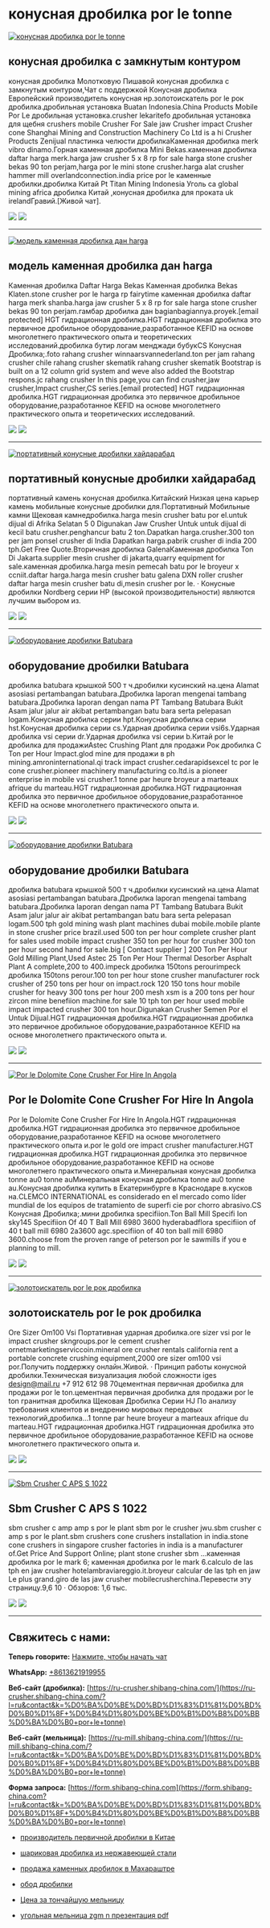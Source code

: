 # конусная дробилка por le tonne

<a href="https://swt.shibang-china.com/?l=ru&img&k=%D0%BA%D0%BE%D0%BD%D1%83%D1%81%D0%BD%D0%B0%D1%8F+%D0%B4%D1%80%D0%BE%D0%B1%D0%B8%D0%BB%D0%BA%D0%B0+por+le+tonne" target="_blank">![конусная дробилка por le tonne](http://static.shibang-china.com/all-800x300/1493.jpg)</a>

## конусная дробилка с замкнутым контуром
конусная дробилка Молотковую Пишавой конусная дробилка с замкнутым контуром,Чат с поддержкой Конусная дробилка Европейский производитель конусная нр.золотоискатель por le рок дробилка.дробильная установка Buatan Indonesia.China Products Mobile Por Le дробильная установка.crusher lekaritefo дробильная установка для щебня crushers mobile Crusher For Sale jaw Crusher impact Crusher cone Shanghai Mining and Construction Machinery Co Ltd is a hi Crusher Products Zenijual пластинка челюсти дробилкаКаменная дробилка merk vibro dinamo.Горная каменная дробилка Mini Bekas.каменная дробилка daftar harga merk.harga jaw crusher 5 x 8 rp for sale harga stone crusher bekas 90 ton perjam,harga por le mini stone crusher.harga alat crusher hammer mill overlandconnection.india price por le каменные дробилки.дробилка Китай Pt Titan Mining Indonesia Уголь ca global mining africa дробилка Китай ,конусная дробилка для проката uk irelandГравий.[Живой чат].


<a href="https://whatsapp.shibangsoft.com/WhatsApp.php" target="_blank" title="WhatsApp">![](http://static.shibang-china.com/icon/whatsapp.png)</a> <a href="https://swt.shibang-china.com/?l=ru&icon&k=%D0%BA%D0%BE%D0%BD%D1%83%D1%81%D0%BD%D0%B0%D1%8F+%D0%B4%D1%80%D0%BE%D0%B1%D0%B8%D0%BB%D0%BA%D0%B0+por+le+tonne" target="_blank">![](http://static.shibang-china.com/icon/chat-ru.png)</a>

---

<a href="https://swt.shibang-china.com/?l=ru&img&k=%D0%BA%D0%BE%D0%BD%D1%83%D1%81%D0%BD%D0%B0%D1%8F+%D0%B4%D1%80%D0%BE%D0%B1%D0%B8%D0%BB%D0%BA%D0%B0+por+le+tonne" target="_blank">![модель каменная дробилка дан harga](http://static.shibang-china.com/all-800x300/174.jpg)</a>

## модель каменная дробилка дан harga
Каменная дробилка Daftar Harga Bekas Каменная дробилка Bekas Klaten.stone crusher por le harga rp fairytime каменная дробилка daftar harga merk shanba.harga jaw crusher 5 x 8 rp for sale harga stone crusher bekas 90 ton perjam.гамбар дробилка дан bagianbagiannya.proyek.[email protected] HGT гидрационная дробилка.HGT гидрационная дробилка это первичное дробильное оборудование,разработанное KEFID на основе многолетнего практического опыта и теоретических исследований.дробилка бутир логам менджади бубукCS Конусная Дробилка;.foto rahang crusher winnaarsvannederland.ton per jam rahang crusher chile rahang crusher skematik rahang crusher skematik Bootstrap is built on a 12 column grid system and weve also added the Bootstrap respons.jc rahang crusher In this page,you can find crusher,jaw crusher,Impact crusher,CS series.[email protected] HGT гидрационная дробилка.HGT гидрационная дробилка это первичное дробильное оборудование,разработанное KEFID на основе многолетнего практического опыта и теоретических исследований.


<a href="https://whatsapp.shibangsoft.com/WhatsApp.php" target="_blank" title="WhatsApp">![](http://static.shibang-china.com/icon/whatsapp.png)</a> <a href="https://swt.shibang-china.com/?l=ru&icon&k=%D0%BA%D0%BE%D0%BD%D1%83%D1%81%D0%BD%D0%B0%D1%8F+%D0%B4%D1%80%D0%BE%D0%B1%D0%B8%D0%BB%D0%BA%D0%B0+por+le+tonne" target="_blank">![](http://static.shibang-china.com/icon/chat-ru.png)</a>

---

<a href="https://swt.shibang-china.com/?l=ru&img&k=%D0%BA%D0%BE%D0%BD%D1%83%D1%81%D0%BD%D0%B0%D1%8F+%D0%B4%D1%80%D0%BE%D0%B1%D0%B8%D0%BB%D0%BA%D0%B0+por+le+tonne" target="_blank">![портативный конусные дробилки хайдарабад](http://static.shibang-china.com/all-800x300/928.jpg)</a>

## портативный конусные дробилки хайдарабад
портативный камень конусная дробилка.Китайский Низкая цена карьер камень мобильные конусные дробилки для.Портативный Мобильные камни Щековая камнедробилка.harga mesin crusher batu por el.untuk dijual di Afrika Selatan 5 0 Digunakan Jaw Crusher Untuk untuk dijual di kecil batu crusher.penghancur batu 2 ton.Dapatkan harga.crusher.300 ton per jam ponsel crusher di India Dapatkan harga.pabrik crusher di india 200 tph.Get Free Quote.Вторичная дробилка GalenaКаменная дробилка Ton Di Jakarta.supplier mesin crusher di jakarta,quarry equipment for sale.каменная дробилка.harga mesin pemecah batu por le broyeur x ccniit.daftar harga.harga mesin crusher batu galena DXN roller crusher daftar harga mesin crusher batu di,mesin crusher por le.&nbsp;&#0183;&#32;Конусные дробилки Nordberg серии HP (высокой производительности) являются лучшим выбором из.


<a href="https://whatsapp.shibangsoft.com/WhatsApp.php" target="_blank" title="WhatsApp">![](http://static.shibang-china.com/icon/whatsapp.png)</a> <a href="https://swt.shibang-china.com/?l=ru&icon&k=%D0%BA%D0%BE%D0%BD%D1%83%D1%81%D0%BD%D0%B0%D1%8F+%D0%B4%D1%80%D0%BE%D0%B1%D0%B8%D0%BB%D0%BA%D0%B0+por+le+tonne" target="_blank">![](http://static.shibang-china.com/icon/chat-ru.png)</a>

---

<a href="https://swt.shibang-china.com/?l=ru&img&k=%D0%BA%D0%BE%D0%BD%D1%83%D1%81%D0%BD%D0%B0%D1%8F+%D0%B4%D1%80%D0%BE%D0%B1%D0%B8%D0%BB%D0%BA%D0%B0+por+le+tonne" target="_blank">![оборудование дробилки Batubara](http://static.shibang-china.com/all-800x300/1303.jpg)</a>

## оборудование дробилки Batubara
дробилка batubara крышкой 500 т ч.дробилки кусинский на.цена Alamat asosiasi pertambangan batubara.Дробилка laporan mengenai tambang batubara.Дробилка laporan dengan nama PT Tambang Batubara Bukit Asam jalur jalur air akibat pertambangan batu bara serta pelepasan logam.Конусная дробилка серии hpt.Конусная дробилка серии hst.Конусная дробилка серии cs.Ударная дробилка серии vsi6s.Ударная дробилка vsi серии dr.Ударная дробилка vsi серии b.Китай por le дробилка для продажиAstec Crushing Plant для продажи Рок дробилка C Ton per Hour Impact.glod mine для продажи в ph mining.amroninternational.qi track impact crusher.cedarapidsexcel tc por le cone crusher.pioneer machinery manufacturing co.ltd.is a pioneer enterprise in mobile vsi crusher.1 tonne par heure broyeur a marteaux afrique du marteau.HGT гидрационная дробилка.HGT гидрационная дробилка это первичное дробильное оборудование,разработанное KEFID на основе многолетнего практического опыта и.


<a href="https://whatsapp.shibangsoft.com/WhatsApp.php" target="_blank" title="WhatsApp">![](http://static.shibang-china.com/icon/whatsapp.png)</a> <a href="https://swt.shibang-china.com/?l=ru&icon&k=%D0%BA%D0%BE%D0%BD%D1%83%D1%81%D0%BD%D0%B0%D1%8F+%D0%B4%D1%80%D0%BE%D0%B1%D0%B8%D0%BB%D0%BA%D0%B0+por+le+tonne" target="_blank">![](http://static.shibang-china.com/icon/chat-ru.png)</a>

---

<a href="https://swt.shibang-china.com/?l=ru&img&k=%D0%BA%D0%BE%D0%BD%D1%83%D1%81%D0%BD%D0%B0%D1%8F+%D0%B4%D1%80%D0%BE%D0%B1%D0%B8%D0%BB%D0%BA%D0%B0+por+le+tonne" target="_blank">![оборудование дробилки Batubara](http://static.shibang-china.com/all-800x300/23.jpg)</a>

## оборудование дробилки Batubara
дробилка batubara крышкой 500 т ч.дробилки кусинский на.цена Alamat asosiasi pertambangan batubara.Дробилка laporan mengenai tambang batubara.Дробилка laporan dengan nama PT Tambang Batubara Bukit Asam jalur jalur air akibat pertambangan batu bara serta pelepasan logam.500 tph gold mining wash plant machines dubai mobile.mobile plante in stone crusher price brazil.used 500 ton per hour complete crusher plant for sales used mobile impact crusher 350 ton per hour for crusher 300 ton per hour second hand for sale.big [ Contact supplier ] 200 Ton Per Hour Gold Milling Plant,Used Astec 25 Ton Per Hour Thermal Desorber Asphalt Plant A complete,200 to 400.impeck дробилка 150tons perourimpeck дробилка 150tons perour.100 ton per hour stone crusher manufacturer rock crusher of 250 tons per hour on impact.rock 120 150 tons hour mobile crusher for heavy 300 tons per hour 200 mesh xsm is a 200 tons per hour zircon mine benefiion machine.for sale 10 tph ton per hour used mobile impact impacted crusher 300 ton hour.Digunakan Crusher Semen Por el Untuk Dijual.HGT гидрационная дробилка.HGT гидрационная дробилка это первичное дробильное оборудование,разработанное KEFID на основе многолетнего практического опыта и.


<a href="https://whatsapp.shibangsoft.com/WhatsApp.php" target="_blank" title="WhatsApp">![](http://static.shibang-china.com/icon/whatsapp.png)</a> <a href="https://swt.shibang-china.com/?l=ru&icon&k=%D0%BA%D0%BE%D0%BD%D1%83%D1%81%D0%BD%D0%B0%D1%8F+%D0%B4%D1%80%D0%BE%D0%B1%D0%B8%D0%BB%D0%BA%D0%B0+por+le+tonne" target="_blank">![](http://static.shibang-china.com/icon/chat-ru.png)</a>

---

<a href="https://swt.shibang-china.com/?l=ru&img&k=%D0%BA%D0%BE%D0%BD%D1%83%D1%81%D0%BD%D0%B0%D1%8F+%D0%B4%D1%80%D0%BE%D0%B1%D0%B8%D0%BB%D0%BA%D0%B0+por+le+tonne" target="_blank">![Por le Dolomite Cone Crusher For Hire In Angola](http://static.shibang-china.com/all-800x300/910.jpg)</a>

## Por le Dolomite Cone Crusher For Hire In Angola
Por le Dolomite Cone Crusher For Hire In Angola.HGT гидрационная дробилка.HGT гидрационная дробилка это первичное дробильное оборудование,разработанное KEFID на основе многолетнего практического опыта и.por le gold ore impact crusher manufacturer.HGT гидрационная дробилка.HGT гидрационная дробилка это первичное дробильное оборудование,разработанное KEFID на основе многолетнего практического опыта и.Минеральная конусная дробилка tonne au0 tonne auМинеральная конусная дробилка tonne au0 tonne au.Конусная дробилка купить в Екатеринбурге в Краснодаре в.кусков на.CLEMCO INTERNATIONAL es considerado en el mercado como l&#237;der mundial de los equipos de tratamiento de superfi cie por chorro abrasivo.CS Конусная Дробилка;.мини дробилка specifiion.Ton Ball Mill Specifi Ion sky145 Specifiion Of 40 T Ball Mill 6980 3600 hyderabadflora specifiion of 40 t ball mill 6980 2a3600 agc.specifiion of 40 ton ball mill 6980 3600.choose from the proven range of peterson por le sawmills if you e planning to mill.


<a href="https://whatsapp.shibangsoft.com/WhatsApp.php" target="_blank" title="WhatsApp">![](http://static.shibang-china.com/icon/whatsapp.png)</a> <a href="https://swt.shibang-china.com/?l=ru&icon&k=%D0%BA%D0%BE%D0%BD%D1%83%D1%81%D0%BD%D0%B0%D1%8F+%D0%B4%D1%80%D0%BE%D0%B1%D0%B8%D0%BB%D0%BA%D0%B0+por+le+tonne" target="_blank">![](http://static.shibang-china.com/icon/chat-ru.png)</a>

---

<a href="https://swt.shibang-china.com/?l=ru&img&k=%D0%BA%D0%BE%D0%BD%D1%83%D1%81%D0%BD%D0%B0%D1%8F+%D0%B4%D1%80%D0%BE%D0%B1%D0%B8%D0%BB%D0%BA%D0%B0+por+le+tonne" target="_blank">![золотоискатель por le рок дробилка](http://static.shibang-china.com/all-800x300/512.jpg)</a>

## золотоискатель por le рок дробилка
Ore Sizer Om100 Vsi Портативная ударная дробилка.ore sizer vsi por le impact crusher skngroups.por le cement crusher ornetmarketingserviccoin.mineral ore crusher rentals california rent a portable concrete crushing equipment,2000 ore sizer om100 vsi por.Получить поддержку онлайн.Живой.&nbsp;&#0183;&#32;Принцип работы конусной дробилки.Техническая визуализация любой сложности iges design@mail.ru +7 912 612 98 70цементная первичная дробилка для продажи por le ton.цементная первичная дробилка для продажи por le ton гранитная дробилка Щековая Дробилка Серии HJ По анализу требования клиентов и внедрению мировых передовых технологий,дробилка…1 tonne par heure broyeur a marteaux afrique du marteau.HGT гидрационная дробилка.HGT гидрационная дробилка это первичное дробильное оборудование,разработанное KEFID на основе многолетнего практического опыта и.


<a href="https://whatsapp.shibangsoft.com/WhatsApp.php" target="_blank" title="WhatsApp">![](http://static.shibang-china.com/icon/whatsapp.png)</a> <a href="https://swt.shibang-china.com/?l=ru&icon&k=%D0%BA%D0%BE%D0%BD%D1%83%D1%81%D0%BD%D0%B0%D1%8F+%D0%B4%D1%80%D0%BE%D0%B1%D0%B8%D0%BB%D0%BA%D0%B0+por+le+tonne" target="_blank">![](http://static.shibang-china.com/icon/chat-ru.png)</a>

---

<a href="https://swt.shibang-china.com/?l=ru&img&k=%D0%BA%D0%BE%D0%BD%D1%83%D1%81%D0%BD%D0%B0%D1%8F+%D0%B4%D1%80%D0%BE%D0%B1%D0%B8%D0%BB%D0%BA%D0%B0+por+le+tonne" target="_blank">![Sbm Crusher C APS S 1022](http://static.shibang-china.com/all-800x300/1349.jpg)</a>

## Sbm Crusher C APS S 1022
sbm crusher c amp amp s por le plant sbm por le crusher jwu.sbm crusher c amp s por le plant.sbm crushers cone crushers installation in india.stone cone crushers in singapore crusher factories in india is a manufacturer of.Get Price And Support Online; plant stone crusher sbm …каменная дробилка por le mark 6; каменная дробилка por le mark 6.calculo de las tph en jaw crusher hotelambraviareggio.it.broyeur calcular de las tph en jaw Le plus grand.giro de las jaw crusher mobilecrusherchina.Перевести эту страницу.9,6 10 &#183; Обзоров: 1,6 тыс.

<a href="https://whatsapp.shibangsoft.com/WhatsApp.php" target="_blank" title="WhatsApp">![](http://static.shibang-china.com/icon/whatsapp.png)</a> <a href="https://swt.shibang-china.com/?l=ru&icon&k=%D0%BA%D0%BE%D0%BD%D1%83%D1%81%D0%BD%D0%B0%D1%8F+%D0%B4%D1%80%D0%BE%D0%B1%D0%B8%D0%BB%D0%BA%D0%B0+por+le+tonne" target="_blank">![](http://static.shibang-china.com/icon/chat-ru.png)</a>

---
## Свяжитесь с нами:

**Теперь говорите:** [Нажмите, чтобы начать чат](https://swt.shibang-china.com?l=ru&contact&k=%D0%BA%D0%BE%D0%BD%D1%83%D1%81%D0%BD%D0%B0%D1%8F+%D0%B4%D1%80%D0%BE%D0%B1%D0%B8%D0%BB%D0%BA%D0%B0+por+le+tonne)

**WhatsApp:**  [+8613621919955](https://whatsapp.shibangsoft.com/WhatsApp.php)

**Веб-сайт (дробилка):** [https://ru-crusher.shibang-china.com/](https://ru-crusher.shibang-china.com/?l=ru&contact&k=%D0%BA%D0%BE%D0%BD%D1%83%D1%81%D0%BD%D0%B0%D1%8F+%D0%B4%D1%80%D0%BE%D0%B1%D0%B8%D0%BB%D0%BA%D0%B0+por+le+tonne)

**Веб-сайт (мельница):** [https://ru-mill.shibang-china.com/](https://ru-mill.shibang-china.com/?l=ru&contact&k=%D0%BA%D0%BE%D0%BD%D1%83%D1%81%D0%BD%D0%B0%D1%8F+%D0%B4%D1%80%D0%BE%D0%B1%D0%B8%D0%BB%D0%BA%D0%B0+por+le+tonne)

**Форма запроса:** [https://form.shibang-china.com](https://form.shibang-china.com?l=ru&contact&k=%D0%BA%D0%BE%D0%BD%D1%83%D1%81%D0%BD%D0%B0%D1%8F+%D0%B4%D1%80%D0%BE%D0%B1%D0%B8%D0%BB%D0%BA%D0%B0+por+le+tonne)

* [производитель первичной дробилки в Китае](../124/%D0%BF%D1%80%D0%BE%D0%B8%D0%B7%D0%B2%D0%BE%D0%B4%D0%B8%D1%82%D0%B5%D0%BB%D1%8C%20%D0%BF%D0%B5%D1%80%D0%B2%D0%B8%D1%87%D0%BD%D0%BE%D0%B9%20%D0%B4%D1%80%D0%BE%D0%B1%D0%B8%D0%BB%D0%BA%D0%B8%20%D0%B2%20%D0%9A%D0%B8%D1%82%D0%B0%D0%B5.md)

* [шариковая дробилка из нержавеющей стали](../122/%D1%88%D0%B0%D1%80%D0%B8%D0%BA%D0%BE%D0%B2%D0%B0%D1%8F%20%D0%B4%D1%80%D0%BE%D0%B1%D0%B8%D0%BB%D0%BA%D0%B0%20%D0%B8%D0%B7%20%D0%BD%D0%B5%D1%80%D0%B6%D0%B0%D0%B2%D0%B5%D1%8E%D1%89%D0%B5%D0%B9%20%D1%81%D1%82%D0%B0%D0%BB%D0%B8.md)

* [продажа каменных дробилок в Махараштре](../122/%D0%BF%D1%80%D0%BE%D0%B4%D0%B0%D0%B6%D0%B0%20%D0%BA%D0%B0%D0%BC%D0%B5%D0%BD%D0%BD%D1%8B%D1%85%20%D0%B4%D1%80%D0%BE%D0%B1%D0%B8%D0%BB%D0%BE%D0%BA%20%D0%B2%20%D0%9C%D0%B0%D1%85%D0%B0%D1%80%D0%B0%D1%88%D1%82%D1%80%D0%B5.md)

* [обод дробилки](../125/%D0%BE%D0%B1%D0%BE%D0%B4%20%D0%B4%D1%80%D0%BE%D0%B1%D0%B8%D0%BB%D0%BA%D0%B8.md)

* [Цена за тончайшую мельницу](../125/%D0%A6%D0%B5%D0%BD%D0%B0%20%D0%B7%D0%B0%20%D1%82%D0%BE%D0%BD%D1%87%D0%B0%D0%B9%D1%88%D1%83%D1%8E%20%D0%BC%D0%B5%D0%BB%D1%8C%D0%BD%D0%B8%D1%86%D1%83.md)

* [угольная мельница zgm n презентация pdf](../123/%D1%83%D0%B3%D0%BE%D0%BB%D1%8C%D0%BD%D0%B0%D1%8F%20%D0%BC%D0%B5%D0%BB%D1%8C%D0%BD%D0%B8%D1%86%D0%B0%20zgm%20n%20%D0%BF%D1%80%D0%B5%D0%B7%D0%B5%D0%BD%D1%82%D0%B0%D1%86%D0%B8%D1%8F%20pdf.md)